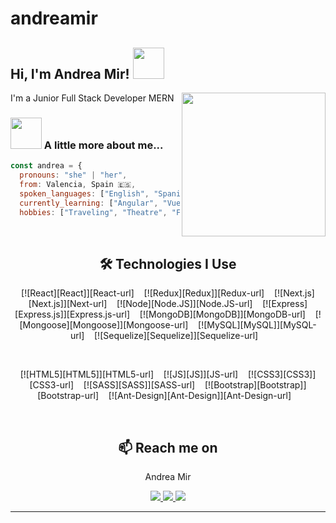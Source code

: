 # andreamir

<h2> Hi, I'm Andrea Mir! <img src="https://media.giphy.com/media/mGcNjsfWAjY5AEZNw6/giphy.gif" width="50"></h2>
<img align='right' src="https://media.giphy.com/media/ieyl9zmCjO4b4t6qoY/giphy.gif" width="230">
<p> I'm a Junior Full Stack Developer MERN
</em></p>

### <img src="https://media.giphy.com/media/VgCDAzcKvsR6OM0uWg/giphy.gif" width="50"> A little more about me...  

```javascript
const andrea = {
  pronouns: "she" | "her",
  from: Valencia, Spain 🇪🇸,
  spoken_languages: ["English", "Spanish"],
  currently_learning: ["Angular", "Vue"],
  hobbies: ["Traveling", "Theatre", "Food", "Movies/Series"]}
```

<br>

<h2 align="center"> 🛠 Technologies I Use</h2>

<div align="center">

[![React][React]][React-url]&nbsp;&nbsp;&nbsp;
[![Redux][Redux]][Redux-url]&nbsp;&nbsp;&nbsp;
[![Next.js][Next.js]][Next-url]&nbsp;&nbsp;&nbsp;
[![Node][Node.JS]][Node.JS-url]&nbsp;&nbsp;&nbsp;
[![Express][Express.js]][Express.js-url]&nbsp;&nbsp;&nbsp;
[![MongoDB][MongoDB]][MongoDB-url]&nbsp;&nbsp;&nbsp;
[![Mongoose][Mongoose]][Mongoose-url]&nbsp;&nbsp;&nbsp;
[![MySQL][MySQL]][MySQL-url]&nbsp;&nbsp;&nbsp;
[![Sequelize][Sequelize]][Sequelize-url]&nbsp;&nbsp;&nbsp;

<br>

[![HTML5][HTML5]][HTML5-url]&nbsp;&nbsp;&nbsp;
[![JS][JS]][JS-url]&nbsp;&nbsp;&nbsp;
[![CSS3][CSS3]][CSS3-url]&nbsp;&nbsp;&nbsp;
[![SASS][SASS]][SASS-url]&nbsp;&nbsp;&nbsp;
[![Bootstrap][Bootstrap]][Bootstrap-url]&nbsp;&nbsp;&nbsp;
[![Ant-Design][Ant-Design]][Ant-Design-url]&nbsp;&nbsp;&nbsp;

</div>

<br>

<h2  align="center">📫 Reach me on</h2>
<div>
        <p align="center">Andrea Mir</p>
        <p align="center">
        <a href="mailto:amirolba@gmail.com">
            <img src="https://img.shields.io/badge/Gmail-D14836?style=for-the-badge&logo=gmail&logoColor=white"  target="_blank">
        </a>
        <a href="https://www.linkedin.com/in/andreamirolba"  target="_blank">
            <img src="https://img.shields.io/badge/-LinkedIn-%230077B5?style=for-the-badge&logo=linkedin&logoColor=white"  target="_blank">
        </a>
        <a href="https://github.com/andreamir/">
            <img src="https://img.shields.io/badge/GitHub-100000?style=for-the-badge&logo=github&logoColor=white">
        </a>
    </div>

---
